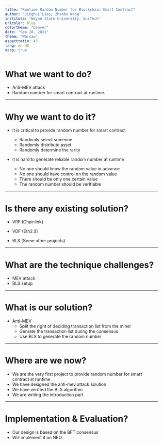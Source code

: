 ```yaml
---
title: "Runtime Random Number for Blockchain Smart Contract"
author: "Jinghui Liao, Zhanbo Wang"
institute: "Wayne State University, SusTech"
urlcolor: blue
colortheme: "beaver"
date: "Sep 28, 2021"
theme: "Warsaw"
aspectratio: 43
lang: en-US
marp: true
---
```


<!-- # Runtime Random Number for Blockchain Smart Contract

### Jinghui Liao
### Zhanbo Wang

### WSU & SusTech

### Sep 28, 2021
--- -->
# What we want to do?

- Anti-MEV attack
- Random number for smart contract at runtime.

---

# Why we want to do it?

- It is critical to provide random number for smart contract
    - Randomly select someone
    - Randomly distribute asset
    - Randomly determine the rarity

- It is hard to generate reliable random number at runtime
    - No one should know the random value in advance
    - No one should have control on the random value
    - There should be only one certain value
    - The random number should be verifiable

---

# Is there any existing solution?

- VRF (Chainlink)

- VDF (Eth2.0)

- BLS (Some other projects)

---

# What are the technique challenges?

- MEV attack
- BLS setup

---

# What is our solution?

- Anti-MEV 
    * Split the right of deciding transaction list from the miner
    * Genrate the transaction list during the consensus
    * Use BLS to generate the random number

---

# Where are we now? 

- We are the very first project to provide random number for smart contract at runtime
- We have designed the anti-mev attack solution
- We have verified the BLS algorithm
- We are writing the introduction part
---

# Implementation & Evaluation?
- Our design is based on the BFT consensus
- Will implement it on NEO